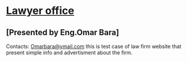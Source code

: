 # [Lawyer office ](http://baralawyer.ly/)

## [Presented by Eng.Omar Bara] 
Contacts:
Omarbara@ymail.com
this is test case of law firm website that present simple info and advertisment about the firm.
